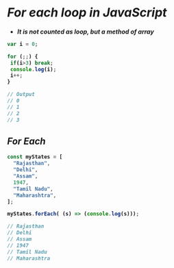 # _For each loop in JavaScript_

- <b>_It is not counted as loop, but a method of array_</b>

<b>

```javascript
var i = 0;

for (;;) {
 if(i>3) break;
 console.log(i);
 i++;
}

// Output
// 0
// 1
// 2
// 3
```
## _For Each_

```javascript
const myStates = [
  "Rajasthan",
  "Delhi",
  "Assam",
  1947,
  "Tamil Nadu",
  "Maharashtra",
];

myStates.forEach( (s) => (console.log(s)));

// Rajasthan
// Delhi
// Assam
// 1947
// Tamil Nadu
// Maharashtra
```
</b>
